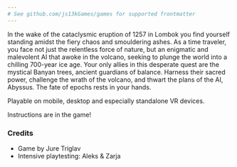 ```yaml
---
# See github.com/js13kGames/games for supported frontmatter
---
```

In the wake of the cataclysmic eruption of 1257 in Lombok you find yourself standing amidst the fiery chaos and smouldering ashes. As a time traveler, you face not just the relentless force of nature, but an enigmatic and malevolent AI that awoke in the volcano, seeking to plunge the world into a chilling 700-year ice age. Your only allies in this desperate quest are the mystical Banyan trees, ancient guardians of balance. Harness their sacred power, challenge the wrath of the volcano, and thwart the plans of the AI, Abyssus. The fate of epochs rests in your hands.

Playable on mobile, desktop and especially standalone VR devices.

Instructions are in the game!

### Credits
- Game by Jure Triglav
- Intensive playtesting: Aleks & Zarja


